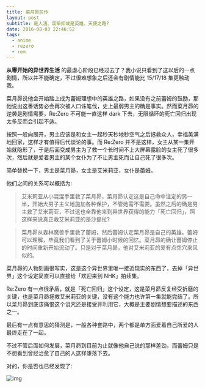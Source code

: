```yaml
---
title: 菜月昴前传
layout: post
subtitle: 是人渣、废柴抑或是英雄、天使之路?
date: 2016-08-03 22:46:52
tags:
  - anime
  - rezero
  - rem
---
```

**从零开始的异世界生活** 的最虐心阶段已经过去了？我小说只看到了这以后的一点剧情，所以并不能确定，不过很难想象之后还会有剧情能比 15/17/18 集更触动我。

菜月昴说他会开始踏上成为蕾姆理想中的英雄之路，如果没有之前蕾姆的鼓励，那他说出这番话势必会再次被人口诛笔伐，史上最弱男主的确是事实。然而菜月昴的逆袭是剧情需要，Re:Zero 不可能一直这样 dark 下去，无限循环的死亡回归出现太多反而会引起不适。

按照一般向展开，男主应该是和女主一起秒天秒地秒空气之后拯救众人，幸福美满地回家，这样才有值得后代谈论的事。而 Re:Zero 并不是这样，女主从某一集开始就隐形了，于是后面变成男主为了救一个长时间不上大屏幕露脸的女主死了很多次，然后就是爱着男主的某个女仆为了不让男主死而让自己死了很多次。

简单替换一下，男主是菜月昴，女主是艾米莉亚，女仆是蕾姆。

他们之间的关系可以概括为:

> 艾米莉亚从小混混手里救了菜月昴，菜月昴认定这是自己命中注定的另一半，开始大男子主义地施加各种保护，不管她需不需要。虽然之后的确是男主救了艾米莉亚，不过这也全靠他来到异世界获得的能力「死亡回归」，照这样来说真正救艾米莉亚的是沙提拉?

> 菜月昴从森林魔兽手里救了蕾姆，然后蕾姆认定菜月昴是自己的英雄。蕾姆可以理解，毕竟我们看到了关于蕾姆小时候的回忆。菜月昴的确让蕾姆停止的时间重新开始流动了。只是对于菜月昴，他对艾米莉亚的爱有点空穴来风似的。

菜月昴的人物刻画很写实，这是这个异世界里唯一接近现实的东西了，去掉「异世界」这个设定简直可以直接给「欢迎来到 NHK」拍续集。

Re:Zero 有一点很矛盾，就是「死亡回归」这个设定，这是菜月昴反复经受折磨的关键，也是菜月昴拯救艾米莉亚的关键，没有这个能力也许第一集就能完结了。所以菜月昴到底该痛恨这个诅咒还是接受并利用它，大概是主要剧情想要描述的东西之一。

最后有一点有意思的猜测是，一般各种套路中，两个都是单方面爱着自己所爱的人最终走在了一起。

不过不管后面如何发展，菜月昴到目前为止就像他自己说的那样差劲，而蕾姆只是不想看到曾经治愈了自己的人这样堕落下去。

对的，你是否也已经发现了:

![img](https://oidzj4vwh.qnssl.com/blog/57a1a6c6a86f0.jpg)